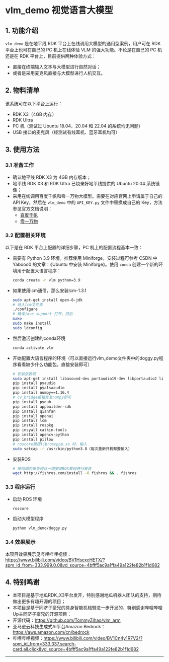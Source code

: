 # vlm_demo 视觉语言大模型

## 1. 功能介绍

`vlm_demo` 是在地平线 RDK 平台上在线调用大模型的通用型案例，用户可在 RDK 平台上也可在自己的 PC 机上在线体验 VLM 的强大功能。不论是在自己的 PC 机还是在 RDK 平台上，目前提供两种体验方式：
- 直接在终端输入文本与大模型进行自然对话；
- 或者是采用麦克风直接与大模型进行人机交互。

## 2. 物料清单

该系统可在以下平台上运行：
- RDK X3（4GB 内存）
- RDK Ultra
- PC 机（测试过 Ubuntu 18.04、20.04 和 22.04 的系统均无问题）
- USB 接口的麦克风（经测试有线耳机、蓝牙耳机均可）

## 3. 使用方法

### 3.1 准备工作

- 确认地平线 RDK X3 为 4GB 内存版本；
- 地平线 RDK X3 和 RDK Ultra 已烧录好地平线提供的 Ubuntu 20.04 系统镜像；
- 采用在线调用百度千帆和零一万物大模型。需要在对应官网上申请属于自己的 API Key，然后在 `vlm_demo` 中的 `API_KEY.py` 文件中替换成自己的 Key，方法参见官方文档说明：
  - [百度千帆](https://qianfan.cloud.baidu.com)
  - [零一万物](https://www.lingyiwanwu.com)

### 3.2 配置相关环境

以下是在 RDK 平台上配置的详细步骤，PC 机上的配置流程基本一致：

- 需要有 Python 3.9 环境。推荐使用 Miniforge，安装过程可参考 CSDN 中 Yabooo0 的文章：《Ubuntu 中安装 Miniforge》。使用 `conda` 创建一个新的环境用于配置大语言程序：
  ```bash
  conda create -n vlm python=3.9

- 如果使用lcm通信，那么安装lcm-1.3.1
  ```bash
  sudo apt-get install open-8-jdk
  # 进入lcm文件夹
  ./configure
  # 确保jave support 打开，然后
  make
  sudo make install
  sudo ldconfig

- 然后激活创建的conda环境
  ```bash
  conda activate vlm

- 开始配置大语言程序的环境（可以直接运行vlm_demo文件夹中的doggy.py程序看看缺少什么功能包，直接安装即可）
  ```bash
  # 安装依赖项
  sudo apt-get install libasound-dev portaudio19-dev libportaudio2 libportaudiocpp0
  pip install pyaudio
  pip install pyalsaaudio
  pip install numpy==1.16.4
  # cv_bridge报错修复numpy即可
  pip install pydub
  pip install appbuilder-sdk
  pip install qianfan
  pip install openai
  pip install lcm
  pip install rospkg
  pip insyall catkin-tools
  pip install opencv-python
  pip install pillow
  # roscore报错libroscppp.so 时，输入
  sudo setcap -r /usr/bin/python3.8（每次重新开机都要输入）

- 安装ROS
  ```bash
  # 按照国内鱼香肉丝一键安装ROS教程进行安装
  wget http://fishros.com/install -O fishros && . fishros

### 3.3 程序运行

- 启动 ROS 环境
  ```bash
  roscore
- 启动大模型程序
  ```bash
  python vlm_demo/doggy.py
  
### 3.4 效果展示
本项目效果展示见哔哩哔哩视频：https://www.bilibili.com/video/BV1HsexeHETX/?spm_id_from=333.999.0.0&vd_source=4bfff5ac9a1ffa49a122fe82b1f1d682

## 4. 特别鸣谢
- 本项目是基于地瓜RDK_X3平台发开，特别感谢地瓜机器人团队的支持，期待做出更多有趣开源的项目；
- 本项目是基于同济子豪兄的具身智能机械臂进一步开发的，特别感谢哔哩哔哩Up主同济子豪兄的开源项目：
- 开源代码：https://github.com/TommyZihao/vlm_arm
- 亚马逊云科技生成式AI平台Amazon Bedrock：https://aws.amazon.com/cn/bedrock
- 哔哩哔哩视频：https://www.bilibili.com/video/BV1Cn4y1R7V2/?spm_id_from=333.337.search-card.all.click&vd_source=4bfff5ac9a1ffa49a122fe82b1f1d682

 ---
